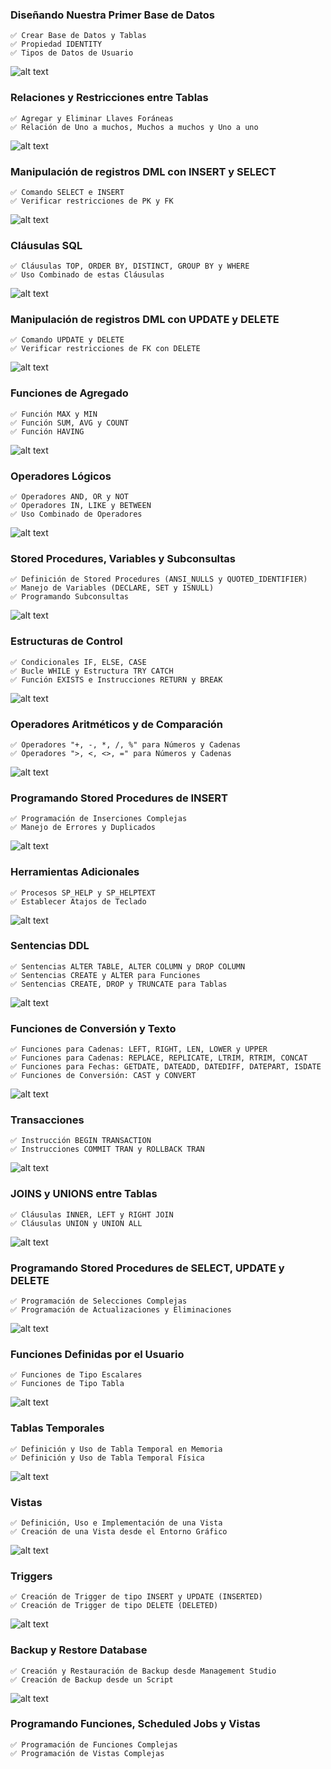 ### Diseñando Nuestra Primer Base de Datos
    ✅ Crear Base de Datos y Tablas
    ✅ Propiedad IDENTITY
    ✅ Tipos de Datos de Usuario

![alt text](imgs/image01.png)

### Relaciones y Restricciones entre Tablas
    ✅ Agregar y Eliminar Llaves Foráneas
    ✅ Relación de Uno a muchos, Muchos a muchos y Uno a uno

![alt text](imgs/image02.png)

### Manipulación de registros DML con INSERT y SELECT
    ✅ Comando SELECT e INSERT
    ✅ Verificar restricciones de PK y FK

![alt text](imgs/image03.png)

### Cláusulas SQL
    ✅ Cláusulas TOP, ORDER BY, DISTINCT, GROUP BY y WHERE
    ✅ Uso Combinado de estas Cláusulas

![alt text](imgs/image04.png)

### Manipulación de registros DML con UPDATE y DELETE
    ✅ Comando UPDATE y DELETE
    ✅ Verificar restricciones de FK con DELETE

![alt text](imgs/image05.png)

### Funciones de Agregado
    ✅ Función MAX y MIN
    ✅ Función SUM, AVG y COUNT
    ✅ Función HAVING

![alt text](imgs/image06.png)

### Operadores Lógicos
    ✅ Operadores AND, OR y NOT
    ✅ Operadores IN, LIKE y BETWEEN
    ✅ Uso Combinado de Operadores

![alt text](imgs/image07.png)

### Stored Procedures, Variables y Subconsultas
    ✅ Definición de Stored Procedures (ANSI_NULLS y QUOTED_IDENTIFIER)
    ✅ Manejo de Variables (DECLARE, SET y ISNULL)
    ✅ Programando Subconsultas

![alt text](imgs/image08.png)

### Estructuras de Control
    ✅ Condicionales IF, ELSE, CASE
    ✅ Bucle WHILE y Estructura TRY CATCH
    ✅ Función EXISTS e Instrucciones RETURN y BREAK

![alt text](imgs/image09.png)

### Operadores Aritméticos y de Comparación
    ✅ Operadores "+, -, *, /, %" para Números y Cadenas
    ✅ Operadores ">, <, <>, =" para Números y Cadenas

![alt text](imgs/image10.png)

### Programando Stored Procedures de INSERT
    ✅ Programación de Inserciones Complejas
    ✅ Manejo de Errores y Duplicados

![alt text](imgs/image11.png)

### Herramientas Adicionales
    ✅ Procesos SP_HELP y SP_HELPTEXT
    ✅ Establecer Atajos de Teclado

![alt text](imgs/image12.png)

### Sentencias DDL
    ✅ Sentencias ALTER TABLE, ALTER COLUMN y DROP COLUMN
    ✅ Sentencias CREATE y ALTER para Funciones
    ✅ Sentencias CREATE, DROP y TRUNCATE para Tablas

![alt text](imgs/image13.png)

### Funciones de Conversión y Texto
    ✅ Funciones para Cadenas: LEFT, RIGHT, LEN, LOWER y UPPER
    ✅ Funciones para Cadenas: REPLACE, REPLICATE, LTRIM, RTRIM, CONCAT
    ✅ Funciones para Fechas: GETDATE, DATEADD, DATEDIFF, DATEPART, ISDATE 
    ✅ Funciones de Conversión: CAST y CONVERT

![alt text](imgs/image14.png)

### Transacciones
    ✅ Instrucción BEGIN TRANSACTION
    ✅ Instrucciones COMMIT TRAN y ROLLBACK TRAN

![alt text](imgs/image15.png)

### JOINS y UNIONS entre Tablas
    ✅ Cláusulas INNER, LEFT y RIGHT JOIN
    ✅ Cláusulas UNION y UNION ALL

![alt text](imgs/image16.png)

### Programando Stored Procedures de SELECT, UPDATE y DELETE
    ✅ Programación de Selecciones Complejas
    ✅ Programación de Actualizaciones y Eliminaciones

![alt text](imgs/image17.png)

### Funciones Definidas por el Usuario
    ✅ Funciones de Tipo Escalares
    ✅ Funciones de Tipo Tabla

![alt text](imgs/image18.png)

### Tablas Temporales
    ✅ Definición y Uso de Tabla Temporal en Memoria
    ✅ Definición y Uso de Tabla Temporal Física

![alt text](imgs/image19.png)

### Vistas
    ✅ Definición, Uso e Implementación de una Vista
    ✅ Creación de una Vista desde el Entorno Gráfico

![alt text](imgs/image20.png)

### Triggers
    ✅ Creación de Trigger de tipo INSERT y UPDATE (INSERTED)
    ✅ Creación de Trigger de tipo DELETE (DELETED)

![alt text](imgs/image21.png)

### Backup y Restore Database
    ✅ Creación y Restauración de Backup desde Management Studio
    ✅ Creación de Backup desde un Script

![alt text](imgs/image22.png)

### Programando Funciones, Scheduled Jobs y Vistas
    ✅ Programación de Funciones Complejas
    ✅ Programación de Vistas Complejas